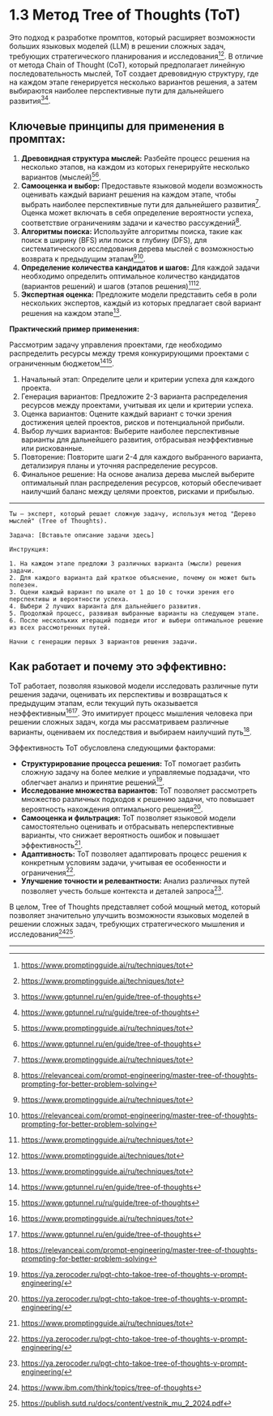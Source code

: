 1.3 Метод Tree of Thoughts (ToT) 
====================================================================================

Это подход к разработке промптов, который расширяет возможности больших языковых моделей (LLM) в решении сложных задач, требующих стратегического планирования и исследования[^1][^4]. В отличие от метода Chain of Thought (CoT), который предполагает линейную последовательность мыслей, ToT создает древовидную структуру, где на каждом этапе генерируется несколько вариантов решения, а затем выбираются наиболее перспективные пути для дальнейшего развития[^2][^3].

Ключевые принципы для применения в промптах:
-------------------------------------------

1. **Древовидная структура мыслей:** Разбейте процесс решения на несколько этапов, на каждом из которых генерируйте несколько вариантов (мыслей)[^1][^2].
2. **Самооценка и выбор:** Предоставьте языковой модели возможность оценивать каждый вариант решения на каждом этапе, чтобы выбрать наиболее перспективные пути для дальнейшего развития[^1]. Оценка может включать в себя определение вероятности успеха, соответствие ограничениям задачи и качество рассуждений[^5].
3. **Алгоритмы поиска:** Используйте алгоритмы поиска, такие как поиск в ширину (BFS) или поиск в глубину (DFS), для систематического исследования дерева мыслей с возможностью возврата к предыдущим этапам[^1][^5].
4. **Определение количества кандидатов и шагов:** Для каждой задачи необходимо определить оптимальное количество кандидатов (вариантов решений) и шагов (этапов решения)[^1][^4].
5. **Экспертная оценка:** Предложите модели представить себя в роли нескольких экспертов, каждый из которых предлагает свой вариант решения на каждом этапе[^1].

**Практический пример применения:**

Рассмотрим задачу управления проектами, где необходимо распределить ресурсы между тремя конкурирующими проектами с ограниченным бюджетом[^2][^3].

1. Начальный этап: Определите цели и критерии успеха для каждого проекта.
2. Генерация вариантов: Предложите 2-3 варианта распределения ресурсов между проектами, учитывая их цели и критерии успеха.
3. Оценка вариантов: Оцените каждый вариант с точки зрения достижения целей проектов, рисков и потенциальной прибыли.
4. Выбор лучших вариантов: Выберите наиболее перспективные варианты для дальнейшего развития, отбрасывая неэффективные или рискованные.
5. Повторение: Повторите шаги 2-4 для каждого выбранного варианта, детализируя планы и уточняя распределение ресурсов.
6. Финальное решение: На основе анализа дерева мыслей выберите оптимальный план распределения ресурсов, который обеспечивает наилучший баланс между целями проектов, рисками и прибылью.

-------------------------------------------

    Ты — эксперт, который решает сложную задачу, используя метод "Дерево мыслей" (Tree of Thoughts).

    Задача: [Вставьте описание задачи здесь]

    Инструкция:

    1. На каждом этапе предложи 3 различных варианта (мысли) решения задачи.
    2. Для каждого варианта дай краткое объяснение, почему он может быть полезен.
    3. Оцени каждый вариант по шкале от 1 до 10 с точки зрения его перспективы и вероятности успеха.
    4. Выбери 2 лучших варианта для дальнейшего развития.
    5. Продолжай процесс, развивая выбранные варианты на следующем этапе.
    6. После нескольких итераций подведи итог и выбери оптимальное решение из всех рассмотренных путей.

    Начни с генерации первых 3 вариантов решения задачи.


Как работает и почему это эффективно:
-------------------------------------------

ToT работает, позволяя языковой модели исследовать различные пути решения задачи, оценивать их перспективы и возвращаться к предыдущим этапам, если текущий путь оказывается неэффективным[^1][^2]. Это имитирует процесс мышления человека при решении сложных задач, когда мы рассматриваем различные варианты, оцениваем их последствия и выбираем наилучший путь[^5].

Эффективность ToT обусловлена следующими факторами:

* **Структурирование процесса решения:** ToT помогает разбить сложную задачу на более мелкие и управляемые подзадачи, что облегчает анализ и принятие решений[^6].
* **Исследование множества вариантов:** ToT позволяет рассмотреть множество различных подходов к решению задачи, что повышает вероятность нахождения оптимального решения[^6].
* **Самооценка и фильтрация:** ToT позволяет языковой модели самостоятельно оценивать и отбрасывать неперспективные варианты, что снижает вероятность ошибок и повышает эффективность[^1].
* **Адаптивность:** ToT позволяет адаптировать процесс решения к конкретным условиям задачи, учитывая ее особенности и ограничения[^6].
* **Улучшение точности и релевантности:** Анализ различных путей позволяет учесть больше контекста и деталей запроса[^6].

В целом, Tree of Thoughts представляет собой мощный метод, который позволяет значительно улучшить возможности языковых моделей в решении сложных задач, требующих стратегического мышления и исследования[^7][^8].

---

[^1]: https://www.promptingguide.ai/ru/techniques/tot

[^2]: https://www.gptunnel.ru/en/guide/tree-of-thoughts

[^3]: https://www.gptunnel.ru/ru/guide/tree-of-thoughts

[^4]: https://www.promptingguide.ai/techniques/tot

[^5]: https://relevanceai.com/prompt-engineering/master-tree-of-thoughts-prompting-for-better-problem-solving

[^6]: https://ya.zerocoder.ru/pgt-chto-takoe-tree-of-thoughts-v-prompt-engineering/

[^7]: https://www.ibm.com/think/topics/tree-of-thoughts

[^8]: https://publish.sutd.ru/docs/content/vestnik_mu_2_2024.pdf

